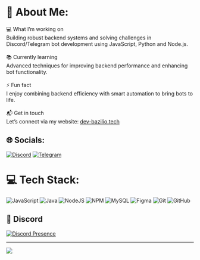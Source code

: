 # 💫 About Me:
💻 What I’m working on<br>Building robust backend systems and solving challenges in Discord/Telegram bot development using JavaScript, Python and Node.js.<br><br>
📚 Currently learning<br>Advanced techniques for improving backend performance and enhancing bot functionality.<br><br>
⚡ Fun fact<br>I enjoy combining backend efficiency with smart automation to bring bots to life.<br><br>
📬 Get in touch<br>Let’s connect via my website: [dev-bazilio.tech](https://dev-bazilio.tech/)

## 🌐 Socials:
[![Discord](https://img.shields.io/badge/Discord-%237289DA.svg?logo=discord&logoColor=white)](https://discord.com/users/573093619687489536) 
[![Telegram](https://img.shields.io/badge/Telegram-%237289DA.svg?logo=telegram&logoColor=white)](https://t.me/Kot0891)


# 💻 Tech Stack:
![JavaScript](https://img.shields.io/badge/javascript-%23323330.svg?style=for-the-badge&logo=javascript&logoColor=%23F7DF1E)
![Java](https://img.shields.io/badge/java-%23ED8B00.svg?style=for-the-badge&logo=openjdk&logoColor=white) 
![NodeJS](https://img.shields.io/badge/node.js-6DA55F?style=for-the-badge&logo=node.js&logoColor=white) 
![NPM](https://img.shields.io/badge/NPM-%23CB3837.svg?style=for-the-badge&logo=npm&logoColor=white) 
![MySQL](https://img.shields.io/badge/mysql-4479A1.svg?style=for-the-badge&logo=mysql&logoColor=white) 
![Figma](https://img.shields.io/badge/figma-%23F24E1E.svg?style=for-the-badge&logo=figma&logoColor=white) 
![Git](https://img.shields.io/badge/git-%23F05033.svg?style=for-the-badge&logo=git&logoColor=white) 
![GitHub](https://img.shields.io/badge/github-%23121011.svg?style=for-the-badge&logo=github&logoColor=white)

## 🤖 Discord
[![Discord Presence](https://lanyard.cnrad.dev/api/573093619687489536?borderRadius=&showDisplayName=true&hideDiscrim=false&hideActivity=true&hideBadges=false&hideTimestamp=true&hideDecoration=false&hideStatus=true&hideClan=true&hideProfile=false&hideSpotify=true)](https://discord.com/users/573093619687489536)


---
[![](https://visitcount.itsvg.in/api?id=tksbaev&icon=0&color=0)](https://visitcount.itsvg.in)
